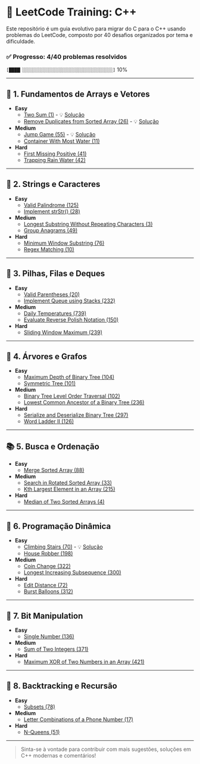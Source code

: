 # 🧠 LeetCode Training: C++

Este repositório é um guia evolutivo para migrar do C para o C++ usando problemas do LeetCode, composto por 40 desafios organizados por tema e dificuldade.

### ✅ Progresso: 4/40 problemas resolvidos

`[████▎░░░░░░░░░░░░░░░░░░░░░░░░░░░░░░░░░░]` 10%

---

## 🔰 1. Fundamentos de Arrays e Vetores

- **Easy**
  - [Two Sum (1)](https://leetcode.com/problems/two-sum) - 💡 [Solução](/solutions/1%20-%20arrays/0001_Two-Sum.cpp)
  - [Remove Duplicates from Sorted Array (26)](https://leetcode.com/problems/remove-duplicates-from-sorted-array) - 💡 [Solução](/solutions/1%20-%20arrays/0026_Remove-Dup-Sorted-Arr.cpp)
- **Medium**
  - [Jump Game (55)](https://leetcode.com/problems/jump-game) - 💡 [Solução](/solutions/1%20-%20arrays/0055_jump-game.cpp)
  - [Container With Most Water (11)](https://leetcode.com/problems/container-with-most-water)
- **Hard**
  - [First Missing Positive (41)](https://leetcode.com/problems/first-missing-positive)
  - [Trapping Rain Water (42)](https://leetcode.com/problems/trapping-rain-water)

---

## 🔁 2. Strings e Caracteres

- **Easy**
  - [Valid Palindrome (125)](https://leetcode.com/problems/valid-palindrome)
  - [Implement strStr() (28)](https://leetcode.com/problems/implement-strstr)
- **Medium**
  - [Longest Substring Without Repeating Characters (3)](https://leetcode.com/problems/longest-substring-without-repeating-characters)
  - [Group Anagrams (49)](https://leetcode.com/problems/group-anagrams)
- **Hard**
  - [Minimum Window Substring (76)](https://leetcode.com/problems/minimum-window-substring)
  - [Regex Matching (10)](https://leetcode.com/problems/regular-expression-matching)

---

## 🧠 3. Pilhas, Filas e Deques

- **Easy**
  - [Valid Parentheses (20)](https://leetcode.com/problems/valid-parentheses)
  - [Implement Queue using Stacks (232)](https://leetcode.com/problems/implement-queue-using-stacks)
- **Medium**
  - [Daily Temperatures (739)](https://leetcode.com/problems/daily-temperatures)
  - [Evaluate Reverse Polish Notation (150)](https://leetcode.com/problems/evaluate-reverse-polish-notation)
- **Hard**
  - [Sliding Window Maximum (239)](https://leetcode.com/problems/sliding-window-maximum)

---

## 🌳 4. Árvores e Grafos

- **Easy**
  - [Maximum Depth of Binary Tree (104)](https://leetcode.com/problems/maximum-depth-of-binary-tree)
  - [Symmetric Tree (101)](https://leetcode.com/problems/symmetric-tree)
- **Medium**
  - [Binary Tree Level Order Traversal (102)](https://leetcode.com/problems/binary-tree-level-order-traversal)
  - [Lowest Common Ancestor of a Binary Tree (236)](https://leetcode.com/problems/lowest-common-ancestor-of-a-binary-tree)
- **Hard**
  - [Serialize and Deserialize Binary Tree (297)](https://leetcode.com/problems/serialize-and-deserialize-binary-tree)
  - [Word Ladder II (126)](https://leetcode.com/problems/word-ladder-ii)

---

## 📚 5. Busca e Ordenação

- **Easy**
  - [Merge Sorted Array (88)](https://leetcode.com/problems/merge-sorted-array)
- **Medium**
  - [Search in Rotated Sorted Array (33)](https://leetcode.com/problems/search-in-rotated-sorted-array)
  - [Kth Largest Element in an Array (215)](https://leetcode.com/problems/kth-largest-element-in-an-array)
- **Hard**
  - [Median of Two Sorted Arrays (4)](https://leetcode.com/problems/median-of-two-sorted-arrays)

---

## 🧩 6. Programação Dinâmica

- **Easy**
  - [Climbing Stairs (70)](https://leetcode.com/problems/climbing-stairs) - 💡 [Solução](/solutions/3%20-%20dp/0070_climbing-stairs.cpp)
  - [House Robber (198)](https://leetcode.com/problems/house-robber)
- **Medium**
  - [Coin Change (322)](https://leetcode.com/problems/coin-change)
  - [Longest Increasing Subsequence (300)](https://leetcode.com/problems/longest-increasing-subsequence)
- **Hard**
  - [Edit Distance (72)](https://leetcode.com/problems/edit-distance)
  - [Burst Balloons (312)](https://leetcode.com/problems/burst-balloons)

---

## 🎯 7. Bit Manipulation

- **Easy**
  - [Single Number (136)](https://leetcode.com/problems/single-number)
- **Medium**
  - [Sum of Two Integers (371)](https://leetcode.com/problems/sum-of-two-integers)
- **Hard**
  - [Maximum XOR of Two Numbers in an Array (421)](https://leetcode.com/problems/maximum-xor-of-two-numbers-in-an-array)

---

## 🔄 8. Backtracking e Recursão

- **Easy**
  - [Subsets (78)](https://leetcode.com/problems/subsets)
- **Medium**
  - [Letter Combinations of a Phone Number (17)](https://leetcode.com/problems/letter-combinations-of-a-phone-number)
- **Hard**
  - [N-Queens (51)](https://leetcode.com/problems/n-queens)

---

> Sinta-se à vontade para contribuir com mais sugestões, soluções em C++ modernas e comentários!
